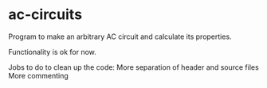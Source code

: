 # ac-circuits
Program to make an arbitrary AC circuit and calculate its properties.

Functionality is ok for now.

Jobs to do to clean up the code:
More separation of header and source files
More commenting
